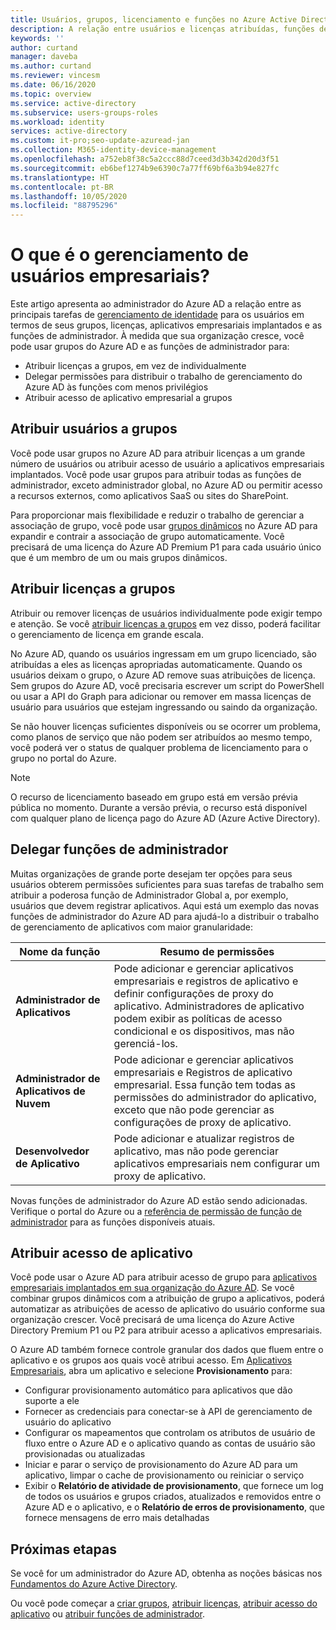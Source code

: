 ```yaml
---
title: Usuários, grupos, licenciamento e funções no Azure Active Directory
description: A relação entre usuários e licenças atribuídas, funções de administrador, associação de grupo no Azure Active Directory
keywords: ''
author: curtand
manager: daveba
ms.author: curtand
ms.reviewer: vincesm
ms.date: 06/16/2020
ms.topic: overview
ms.service: active-directory
ms.subservice: users-groups-roles
ms.workload: identity
services: active-directory
ms.custom: it-pro;seo-update-azuread-jan
ms.collection: M365-identity-device-management
ms.openlocfilehash: a752eb8f38c5a2ccc88d7ceed3d3b342d20d3f51
ms.sourcegitcommit: eb6bef1274b9e6390c7a77ff69bf6a3b94e827fc
ms.translationtype: HT
ms.contentlocale: pt-BR
ms.lasthandoff: 10/05/2020
ms.locfileid: "88795296"
---
```

# <a name="what-is-enterprise-user-management"></a>O que é o gerenciamento de usuários empresariais?

Este artigo apresenta ao administrador do Azure AD a relação entre as principais tarefas de [gerenciamento de identidade](../fundamentals/active-directory-whatis.md?context=azure%2factive-directory%2fusers-groups-roles%2fcontext%2fugr-context) para os usuários em termos de seus grupos, licenças, aplicativos empresariais implantados e as funções de administrador. À medida que sua organização cresce, você pode usar grupos do Azure AD e as funções de administrador para:

* Atribuir licenças a grupos, em vez de individualmente
* Delegar permissões para distribuir o trabalho de gerenciamento do Azure AD às funções com menos privilégios
* Atribuir acesso de aplicativo empresarial a grupos

## <a name="assign-users-to-groups"></a>Atribuir usuários a grupos

Você pode usar grupos no Azure AD para atribuir licenças a um grande número de usuários ou atribuir acesso de usuário a aplicativos empresariais implantados. Você pode usar grupos para atribuir todas as funções de administrador, exceto administrador global, no Azure AD ou permitir acesso a recursos externos, como aplicativos SaaS ou sites do SharePoint.

Para proporcionar mais flexibilidade e reduzir o trabalho de gerenciar a associação de grupo, você pode usar [grupos dinâmicos](groups-create-rule.md) no Azure AD para expandir e contrair a associação de grupo automaticamente. Você precisará de uma licença do Azure AD Premium P1 para cada usuário único que é um membro de um ou mais grupos dinâmicos.

## <a name="assign-licenses-to-groups"></a>Atribuir licenças a grupos

Atribuir ou remover licenças de usuários individualmente pode exigir tempo e atenção. Se você [atribuir licenças a grupos](../fundamentals/license-users-groups.md?context=azure%2factive-directory%2fusers-groups-roles%2fcontext%2fugr-context) em vez disso, poderá facilitar o gerenciamento de licença em grande escala.

No Azure AD, quando os usuários ingressam em um grupo licenciado, são atribuídas a eles as licenças apropriadas automaticamente. Quando os usuários deixam o grupo, o Azure AD remove suas atribuições de licença. Sem grupos do Azure AD, você precisaria escrever um script do PowerShell ou usar a API do Graph para adicionar ou remover em massa licenças de usuário para usuários que estejam ingressando ou saindo da organização.

Se não houver licenças suficientes disponíveis ou se ocorrer um problema, como planos de serviço que não podem ser atribuídos ao mesmo tempo, você poderá ver o status de qualquer problema de licenciamento para o grupo no portal do Azure.

>[!NOTE]
>O recurso de licenciamento baseado em grupo está em versão prévia pública no momento. Durante a versão prévia, o recurso está disponível com qualquer plano de licença pago do Azure AD (Azure Active Directory).

## <a name="delegate-administrator-roles"></a>Delegar funções de administrador

Muitas organizações de grande porte desejam ter opções para seus usuários obterem permissões suficientes para suas tarefas de trabalho sem atribuir a poderosa função de Administrador Global a, por exemplo, usuários que devem registrar aplicativos. Aqui está um exemplo das novas funções de administrador do Azure AD para ajudá-lo a distribuir o trabalho de gerenciamento de aplicativos com maior granularidade:

 Nome da função | Resumo de permissões
 --------- | -------------------
 **Administrador de Aplicativos** | Pode adicionar e gerenciar aplicativos empresariais e registros de aplicativo e definir configurações de proxy do aplicativo. Administradores de aplicativo podem exibir as políticas de acesso condicional e os dispositivos, mas não gerenciá-los.
 **Administrador de Aplicativos de Nuvem** | Pode adicionar e gerenciar aplicativos empresariais e Registros de aplicativo empresarial. Essa função tem todas as permissões do administrador do aplicativo, exceto que não pode gerenciar as configurações de proxy de aplicativo.
**Desenvolvedor de Aplicativo** | Pode adicionar e atualizar registros de aplicativo, mas não pode gerenciar aplicativos empresariais nem configurar um proxy de aplicativo.

Novas funções de administrador do Azure AD estão sendo adicionadas. Verifique o portal do Azure ou a [referência de permissão de função de administrador](directory-assign-admin-roles.md) para as funções disponíveis atuais.

## <a name="assign-app-access"></a>Atribuir acesso de aplicativo

Você pode usar o Azure AD para atribuir acesso de grupo para [aplicativos empresariais implantados em sua organização do Azure AD](../manage-apps/assign-user-or-group-access-portal.md?context=azure%2factive-directory%2fusers-groups-roles%2fcontext%2fugr-context). Se você combinar grupos dinâmicos com a atribuição de grupo a aplicativos, poderá automatizar as atribuições de acesso de aplicativo do usuário conforme sua organização crescer. Você precisará de uma licença do Azure Active Directory Premium P1 ou P2 para atribuir acesso a aplicativos empresariais.

O Azure AD também fornece controle granular dos dados que fluem entre o aplicativo e os grupos aos quais você atribui acesso. Em [Aplicativos Empresariais](https://portal.azure.com/#blade/Microsoft_AAD_IAM/StartboardApplicationsMenuBlade/AllApps), abra um aplicativo e selecione **Provisionamento** para:

* Configurar provisionamento automático para aplicativos que dão suporte a ele
* Fornecer as credenciais para conectar-se à API de gerenciamento de usuário do aplicativo
* Configurar os mapeamentos que controlam os atributos de usuário de fluxo entre o Azure AD e o aplicativo quando as contas de usuário são provisionadas ou atualizadas
* Iniciar e parar o serviço de provisionamento do Azure AD para um aplicativo, limpar o cache de provisionamento ou reiniciar o serviço
* Exibir o **Relatório de atividade de provisionamento**, que fornece um log de todos os usuários e grupos criados, atualizados e removidos entre o Azure AD e o aplicativo, e o **Relatório de erros de provisionamento**, que fornece mensagens de erro mais detalhadas

## <a name="next-steps"></a>Próximas etapas

Se você for um administrador do Azure AD, obtenha as noções básicas nos [Fundamentos do Azure Active Directory](../fundamentals/index.yml).

Ou você pode começar a [criar grupos](../fundamentals/active-directory-groups-create-azure-portal.md?context=azure%2factive-directory%2fusers-groups-roles%2fcontext%2fugr-context), [atribuir licenças](../fundamentals/license-users-groups.md?context=azure%2factive-directory%2fusers-groups-roles%2fcontext%2fugr-context), [atribuir acesso do aplicativo](../manage-apps/assign-user-or-group-access-portal.md?context=azure%2factive-directory%2fusers-groups-roles%2fcontext%2fugr-context) ou [atribuir funções de administrador](directory-assign-admin-roles.md).